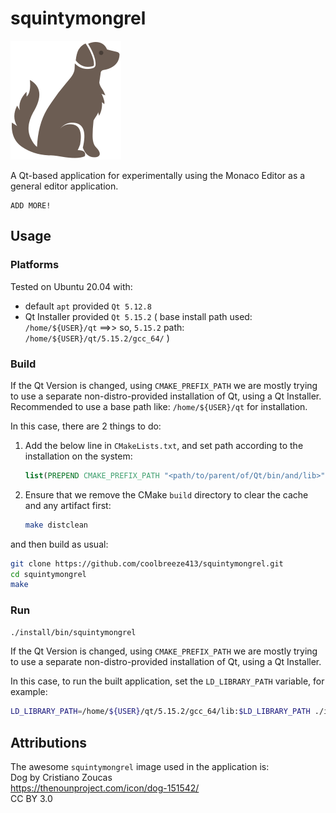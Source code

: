 # squintymongrel

![SquintyMongrel](resources/images/squintymongrel.svg "SquintyMongrel")

A Qt-based application for experimentally using the Monaco Editor as a general editor application.

```
ADD MORE!
```

## Usage

### Platforms

Tested on Ubuntu 20.04 with:
- default `apt` provided `Qt 5.12.8`
- Qt Installer provided `Qt 5.15.2` ( base install path used: `/home/${USER}/qt` ==>> so, `5.15.2` path: `/home/${USER}/qt/5.15.2/gcc_64/` )

### Build

If the Qt Version is changed, using `CMAKE_PREFIX_PATH` we are mostly trying to use a separate non-distro-provided installation of Qt, using a Qt Installer.
Recommended to use a base path like: `/home/${USER}/qt` for installation.

In this case, there are 2 things to do:

1. Add the below line in `CMakeLists.txt`, and set path according to the installation on the system:

   ```cmake
   list(PREPEND CMAKE_PREFIX_PATH "<path/to/parent/of/Qt/bin/and/lib>")
   ```

2. Ensure that we remove the CMake `build` directory to clear the cache and any artifact first:
   
   ```bash
   make distclean
   ```

and then build as usual:

```bash
git clone https://github.com/coolbreeze413/squintymongrel.git
cd squintymongrel
make
```




### Run
```bash
./install/bin/squintymongrel
```

If the Qt Version is changed, using `CMAKE_PREFIX_PATH` we are mostly trying to use a separate non-distro-provided installation of Qt, using a Qt Installer.

In this case, to run the built application, set the `LD_LIBRARY_PATH` variable, for example:

```bash
LD_LIBRARY_PATH=/home/${USER}/qt/5.15.2/gcc_64/lib:$LD_LIBRARY_PATH ./install/bin/squintymongrel
```


## Attributions

The awesome `squintymongrel` image used in the application is:  
Dog by Cristiano Zoucas  
https://thenounproject.com/icon/dog-151542/  
CC BY 3.0  
